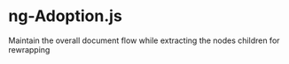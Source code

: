 ng-Adoption.js
================

Maintain the overall document flow while extracting the nodes children for rewrapping
